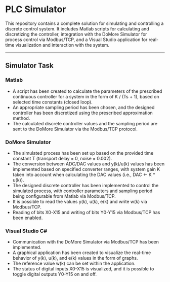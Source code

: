 # PLC Simulator

This repository contains a complete solution for simulating and controlling a discrete control system. It includes Matlab scripts for calculating and discretizing the controller, integration with the DoMore Simulator for process control via Modbus/TCP, and a Visual Studio application for real-time visualization and interaction with the system.

---

## Simulator Task

### Matlab

- A script has been created to calculate the parameters of the prescribed continuous controller for a system in the form of K / (Ts + 1), based on selected time constants (closed loop).
- An appropriate sampling period has been chosen, and the designed controller has been discretized using the prescribed approximation method.
- The calculated discrete controller values and the sampling period are sent to the DoMore Simulator via the Modbus/TCP protocol.

### DoMore Simulator

- The simulated process has been set up based on the provided time constant T (transport delay = 0, noise = 0.002).
- The conversion between ADC/DAC values and y(k)/u(k) values has been implemented based on specified converter ranges, with system gain K taken into account when calculating the DAC values (i.e., DAC <- K * u(k)).
- The designed discrete controller has been implemented to control the simulated process, with controller parameters and sampling period being configurable from Matlab via Modbus/TCP.
- It is possible to read the values y(k), u(k), e(k) and write w(k) via Modbus/TCP.
- Reading of bits X0-X15 and writing of bits Y0-Y15 via Modbus/TCP has been enabled.

### Visual Studio C#

- Communication with the DoMore Simulator via Modbus/TCP has been implemented.
- A graphical application has been created to visualize the real-time behavior of y(k), u(k), and e(k) values in the form of graphs.
- The reference value w(k) can be set within the application.
- The status of digital inputs X0-X15 is visualized, and it is possible to toggle digital outputs Y0-Y15 on and off.
